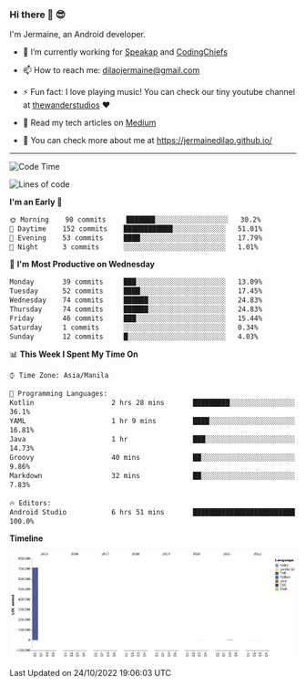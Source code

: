 ### Hi there 👋 😎
I'm Jermaine, an Android developer.

- 🔭 I’m currently working for [Speakap](https://www.speakap.com/) and [CodingChiefs](https://codingchiefs.com/en/)

- 📫 How to reach me: dilaojermaine@gmail.com

- ⚡ Fun fact: I love playing music! You can check our tiny youtube channel at [thewanderstudios](https://www.youtube.com/thewanderstudios) ♥️

- 📖 Read my tech articles on [Medium](https://jermainedilao.medium.com/)

- 👀 You can check more about me at https://jermainedilao.github.io/

<!--
**jermainedilao/jermainedilao** is a ✨ _special_ ✨ repository because its `README.md` (this file) appears on your GitHub profile.

Here are some ideas to get you started:

- 🔭 I’m currently working on ...
- 🌱 I’m currently learning ...
- 👯 I’m looking to collaborate on ...
- 🤔 I’m looking for help with ...
- 💬 Ask me about ...
- 📫 How to reach me: ...
- 😄 Pronouns: ...
- ⚡ Fun fact: ...
-->

-------

<!--START_SECTION:waka-->
![Code Time](http://img.shields.io/badge/Code%20Time-52%20hrs%2059%20mins-blue)

![Lines of code](https://img.shields.io/badge/From%20Hello%20World%20I%27ve%20Written-723%20Thousand%20lines%20of%20code-blue)

**I'm an Early 🐤** 

```text
🌞 Morning    90 commits     ███████░░░░░░░░░░░░░░░░░░   30.2% 
🌆 Daytime    152 commits    ████████████░░░░░░░░░░░░░   51.01% 
🌃 Evening    53 commits     ████░░░░░░░░░░░░░░░░░░░░░   17.79% 
🌙 Night      3 commits      ░░░░░░░░░░░░░░░░░░░░░░░░░   1.01%

```
📅 **I'm Most Productive on Wednesday** 

```text
Monday       39 commits     ███░░░░░░░░░░░░░░░░░░░░░░   13.09% 
Tuesday      52 commits     ████░░░░░░░░░░░░░░░░░░░░░   17.45% 
Wednesday    74 commits     ██████░░░░░░░░░░░░░░░░░░░   24.83% 
Thursday     74 commits     ██████░░░░░░░░░░░░░░░░░░░   24.83% 
Friday       46 commits     ███░░░░░░░░░░░░░░░░░░░░░░   15.44% 
Saturday     1 commits      ░░░░░░░░░░░░░░░░░░░░░░░░░   0.34% 
Sunday       12 commits     █░░░░░░░░░░░░░░░░░░░░░░░░   4.03%

```


📊 **This Week I Spent My Time On** 

```text
⌚︎ Time Zone: Asia/Manila

💬 Programming Languages: 
Kotlin                   2 hrs 28 mins       █████████░░░░░░░░░░░░░░░░   36.1% 
YAML                     1 hr 9 mins         ████░░░░░░░░░░░░░░░░░░░░░   16.81% 
Java                     1 hr                ███░░░░░░░░░░░░░░░░░░░░░░   14.73% 
Groovy                   40 mins             ██░░░░░░░░░░░░░░░░░░░░░░░   9.86% 
Markdown                 32 mins             ██░░░░░░░░░░░░░░░░░░░░░░░   7.83%

🔥 Editors: 
Android Studio           6 hrs 51 mins       █████████████████████████   100.0%

```

**Timeline**

![Chart not found](https://raw.githubusercontent.com/jermainedilao/jermainedilao/main/charts/bar_graph.png) 


 Last Updated on 24/10/2022 19:06:03 UTC
<!--END_SECTION:waka-->
